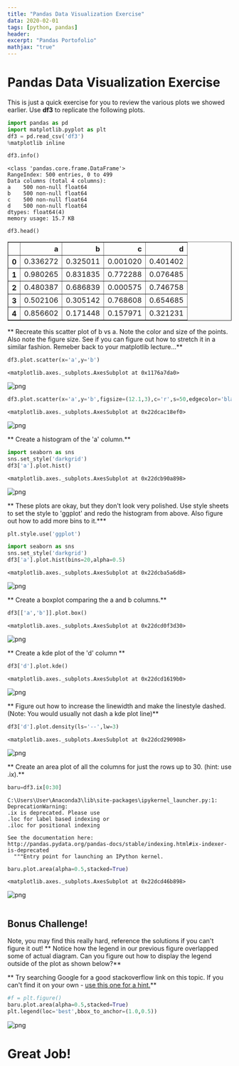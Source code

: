 ```yaml
---
title: "Pandas Data Visualization Exercise"
data: 2020-02-01
tags: [python, pandas]
header:
excerpt: "Pandas Portofolio"
mathjax: "true"
---
```


# Pandas Data Visualization Exercise

This is just a quick exercise for you to review the various plots we showed earlier. Use **df3** to replicate the following plots.


```python
import pandas as pd
import matplotlib.pyplot as plt
df3 = pd.read_csv('df3')
%matplotlib inline
```


```python
df3.info()
```

    <class 'pandas.core.frame.DataFrame'>
    RangeIndex: 500 entries, 0 to 499
    Data columns (total 4 columns):
    a    500 non-null float64
    b    500 non-null float64
    c    500 non-null float64
    d    500 non-null float64
    dtypes: float64(4)
    memory usage: 15.7 KB



```python
df3.head()
```




<div>
<style scoped>
    .dataframe tbody tr th:only-of-type {
        vertical-align: middle;
    }

    .dataframe tbody tr th {
        vertical-align: top;
    }

    .dataframe thead th {
        text-align: right;
    }
</style>
<table border="1" class="dataframe">
  <thead>
    <tr style="text-align: right;">
      <th></th>
      <th>a</th>
      <th>b</th>
      <th>c</th>
      <th>d</th>
    </tr>
  </thead>
  <tbody>
    <tr>
      <th>0</th>
      <td>0.336272</td>
      <td>0.325011</td>
      <td>0.001020</td>
      <td>0.401402</td>
    </tr>
    <tr>
      <th>1</th>
      <td>0.980265</td>
      <td>0.831835</td>
      <td>0.772288</td>
      <td>0.076485</td>
    </tr>
    <tr>
      <th>2</th>
      <td>0.480387</td>
      <td>0.686839</td>
      <td>0.000575</td>
      <td>0.746758</td>
    </tr>
    <tr>
      <th>3</th>
      <td>0.502106</td>
      <td>0.305142</td>
      <td>0.768608</td>
      <td>0.654685</td>
    </tr>
    <tr>
      <th>4</th>
      <td>0.856602</td>
      <td>0.171448</td>
      <td>0.157971</td>
      <td>0.321231</td>
    </tr>
  </tbody>
</table>
</div>



** Recreate this scatter plot of b vs a. Note the color and size of the points. Also note the figure size. See if you can figure out how to stretch it in a similar fashion. Remeber back to your matplotlib lecture...**


```python
df3.plot.scatter(x='a',y='b')
```




    <matplotlib.axes._subplots.AxesSubplot at 0x1176a7da0>




![png](/output_5_1.png)



```python
df3.plot.scatter(x='a',y='b',figsize=(12.1,3),c='r',s=50,edgecolor='black')
```




    <matplotlib.axes._subplots.AxesSubplot at 0x22dcac18ef0>




![png](/output_6_1.png)


** Create a histogram of the 'a' column.**


```python
import seaborn as sns
sns.set_style('darkgrid')
df3['a'].plot.hist()
```




    <matplotlib.axes._subplots.AxesSubplot at 0x22dcb90a898>




![png](/output_8_1.png)


** These plots are okay, but they don't look very polished. Use style sheets to set the style to 'ggplot' and redo the histogram from above. Also figure out how to add more bins to it.***


```python
plt.style.use('ggplot')
```


```python
import seaborn as sns
sns.set_style('darkgrid')
df3['a'].plot.hist(bins=20,alpha=0.5)
```




    <matplotlib.axes._subplots.AxesSubplot at 0x22dcba5a6d8>




![png](/output_11_1.png)


** Create a boxplot comparing the a and b columns.**


```python
df3[['a','b']].plot.box()
```




    <matplotlib.axes._subplots.AxesSubplot at 0x22dcd0f3d30>




![png](/output_13_1.png)


** Create a kde plot of the 'd' column **


```python
df3['d'].plot.kde()
```




    <matplotlib.axes._subplots.AxesSubplot at 0x22dcd1619b0>




![png](/output_15_1.png)


** Figure out how to increase the linewidth and make the linestyle dashed. (Note: You would usually not dash a kde plot line)**


```python
df3['d'].plot.density(ls='--',lw=3)
```




    <matplotlib.axes._subplots.AxesSubplot at 0x22dcd290908>




![png](/output_17_1.png)


** Create an area plot of all the columns for just the rows up to 30. (hint: use .ix).**


```python
baru=df3.ix[0:30]
```

    C:\Users\User\Anaconda3\lib\site-packages\ipykernel_launcher.py:1: DeprecationWarning:
    .ix is deprecated. Please use
    .loc for label based indexing or
    .iloc for positional indexing

    See the documentation here:
    http://pandas.pydata.org/pandas-docs/stable/indexing.html#ix-indexer-is-deprecated
      """Entry point for launching an IPython kernel.



```python
baru.plot.area(alpha=0.5,stacked=True)
```




    <matplotlib.axes._subplots.AxesSubplot at 0x22dcd46b898>




![png](/output_20_1.png)



```python

```

## Bonus Challenge!
Note, you may find this really hard, reference the solutions if you can't figure it out!
** Notice how the legend in our previous figure overlapped some of actual diagram. Can you figure out how to display the legend outside of the plot as shown below?**

** Try searching Google for a good stackoverflow link on this topic. If you can't find it on your own - [use this one for a hint.](http://stackoverflow.com/questions/23556153/how-to-put-legend-outside-the-plot-with-pandas)**


```python
#f = plt.figure()
baru.plot.area(alpha=0.5,stacked=True)
plt.legend(loc='best',bbox_to_anchor=(1.0,0.5))
```


![png](/output_23_0.png)


# Great Job!
